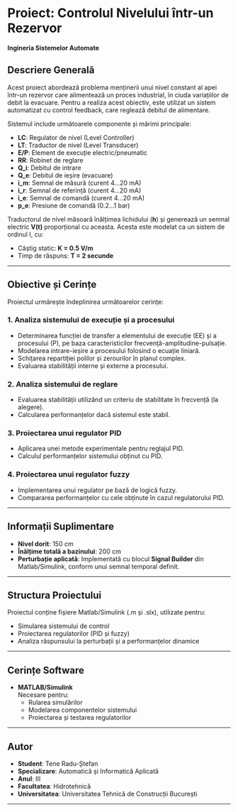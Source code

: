 # Proiect: Controlul Nivelului într-un Rezervor  
**Ingineria Sistemelor Automate**

## Descriere Generală

Acest proiect abordează problema menținerii unui nivel constant al apei într-un rezervor care alimentează un proces industrial, în ciuda variațiilor de debit la evacuare. Pentru a realiza acest obiectiv, este utilizat un sistem automatizat cu control feedback, care reglează debitul de alimentare.

Sistemul include următoarele componente și mărimi principale:

- **LC**: Regulator de nivel (Level Controller)  
- **LT**: Traductor de nivel (Level Transducer)  
- **E/P**: Element de execuție electric/pneumatic  
- **RR**: Robinet de reglare  
- **Q_i**: Debitul de intrare  
- **Q_e**: Debitul de ieșire (evacuare)  
- **i_m**: Semnal de măsură (curent 4...20 mA)  
- **i_r**: Semnal de referință (curent 4...20 mA)  
- **i_e**: Semnal de comandă (curent 4...20 mA)  
- **p_e**: Presiune de comandă (0.2...1 bar)

Traductorul de nivel măsoară înălțimea lichidului (**h**) și generează un semnal electric **V(t)** proporțional cu aceasta. Acesta este modelat ca un sistem de ordinul I, cu:

- Câștig static: **K = 0.5 V/m**
- Timp de răspuns: **T = 2 secunde**

---

## Obiective și Cerințe

Proiectul urmărește îndeplinirea următoarelor cerințe:

### 1. Analiza sistemului de execuție și a procesului
- Determinarea funcției de transfer a elementului de execuție (EE) și a procesului (P), pe baza caracteristicilor frecvență-amplitudine-pulsație.
- Modelarea intrare-ieșire a procesului folosind o ecuație liniară.
- Schițarea repartiției polilor și zerourilor în planul complex.
- Evaluarea stabilității interne și externe a procesului.

### 2. Analiza sistemului de reglare
- Evaluarea stabilității utilizând un criteriu de stabilitate în frecvență (la alegere).
- Calcularea performanțelor dacă sistemul este stabil.

### 3. Proiectarea unui regulator PID
- Aplicarea unei metode experimentale pentru reglajul PID.
- Calculul performanțelor sistemului obținut cu PID.

### 4. Proiectarea unui regulator fuzzy
- Implementarea unui regulator pe bază de logică fuzzy.
- Compararea performanțelor cu cele obținute în cazul regulatorului PID.

---

## Informații Suplimentare

- **Nivel dorit**: 150 cm  
- **Înălțime totală a bazinului**: 200 cm  
- **Perturbație aplicată**: Implementată cu blocul **Signal Builder** din Matlab/Simulink, conform unui semnal temporal definit.

---

## Structura Proiectului

Proiectul conține fișiere Matlab/Simulink (.m și .slx), utilizate pentru:

- Simularea sistemului de control
- Proiectarea regulatorilor (PID și fuzzy)
- Analiza răspunsului la perturbații și a performanțelor dinamice

---

## Cerințe Software

- **MATLAB/Simulink**  
  Necesare pentru:
  - Rularea simulărilor
  - Modelarea componentelor sistemului
  - Proiectarea și testarea regulatorilor

---


## Autor

- **Student**: Tene Radu-Ștefan  
- **Specializare**: Automatică și Informatică Aplicată  
- **Anul**: III  
- **Facultatea**: Hidrotehnică  
- **Universitatea**: Universitatea Tehnică de Construcții București

---

